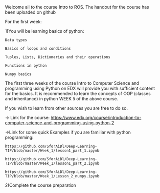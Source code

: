 Welcome all to the course Intro to ROS. The handout for the  course has been uploaded on github

For the first week:

1)You will be learning basics of python:

	Data types

	Basics of loops and conditions

	Tuples, Lists, Dictionaries and their operations

	Functions in python

	Numpy basics


The first three weeks of the course Intro to Computer Science and programming using Python on EDX will provide you with sufficient content for the basics. It is recommended to learn the concepts of OOP (classes and inheritance) in python WEEK 5 of the above course.

If you wish to learn from other sources you are free to do so.


-> Link for the course:
	https://www.edx.org/course/introduction-to-computer-science-and-programming-using-python-2



->Link for some quick Examples if you are familiar with python programming:

	https://github.com/SforAiDl/Deep-Learning-TIP/blob/master/Week_1/lesson1_part_1.ipynb

	https://github.com/SforAiDl/Deep-Learning-TIP/blob/master/Week_1/lesson1_part_2.ipynb

	https://github.com/SforAiDl/Deep-Learning-TIP/blob/master/Week_1/Lesson_2_numpy.ipynb



2)Complete the course preparation
